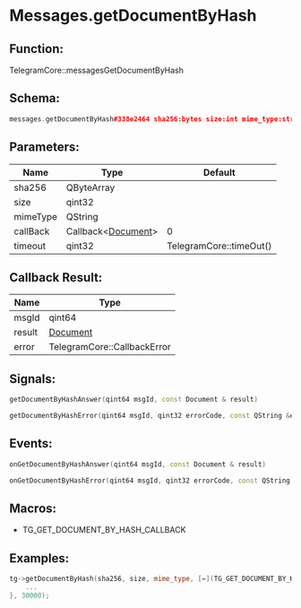 # Messages.getDocumentByHash

## Function:

TelegramCore::messagesGetDocumentByHash

## Schema:

```c++
messages.getDocumentByHash#338e2464 sha256:bytes size:int mime_type:string = Document;
```
## Parameters:

|Name|Type|Default|
|----|----|-------|
|sha256|QByteArray||
|size|qint32||
|mimeType|QString||
|callBack|Callback&lt;[Document](../../types/document.md)&gt;|0|
|timeout|qint32|TelegramCore::timeOut()|

## Callback Result:

|Name|Type|
|----|----|
|msgId|qint64|
|result|[Document](../../types/document.md)|
|error|TelegramCore::CallbackError|

## Signals:

```c++
getDocumentByHashAnswer(qint64 msgId, const Document & result)
```
```c++
getDocumentByHashError(qint64 msgId, qint32 errorCode, const QString &errorText)
```

## Events:

```c++
onGetDocumentByHashAnswer(qint64 msgId, const Document & result)
```
```c++
onGetDocumentByHashError(qint64 msgId, qint32 errorCode, const QString &errorText)
```

## Macros:

* TG_GET_DOCUMENT_BY_HASH_CALLBACK

## Examples:

```c++
tg->getDocumentByHash(sha256, size, mime_type, [=](TG_GET_DOCUMENT_BY_HASH_CALLBACK){
    ...
}, 30000);
```
